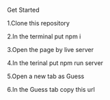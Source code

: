 Get Started


1.Clone this repository

2.In the terminal put npm i

3.Open the page by live server

4.In the terinal put npm run server

5.Open a new tab as Guess

6.In the Guess tab copy this url

